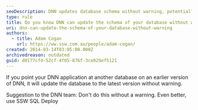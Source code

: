 ```yaml
---
seoDescription: DNN updates database schema without warning, potentially altering data integrity.
type: rule
title: Do you know DNN can update the schema of your database without warning?
uri: dnn-can-update-the-schema-of-your-database-without-warning
authors:
  - title: Adam Cogan
    url: https://ww.ssw.com.au/people/adam-cogan/
created: 2014-03-14T03:05:00.000Z
archivedreason: outdated
guid: d0177cf4-52cf-4f05-876f-3ce029ef5121
---
```


If you point your DNN application at another database on an earlier version of DNN, it will update the database to the latest version without warning.

<!--endintro-->

Suggestion to the DNN team: Don't do this without a warning. Even better, use SSW SQL Deploy

